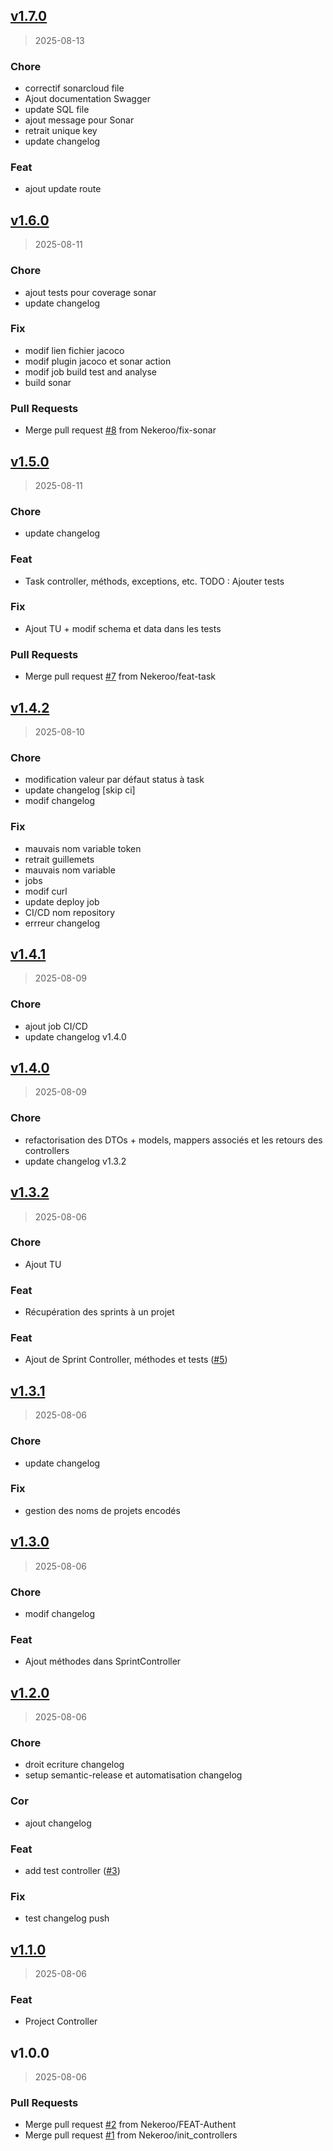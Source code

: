 
<a name="v1.7.0"></a>
## [v1.7.0](https://github.com/Nekeroo/Sprintify/compare/v1.6.0...v1.7.0)

> 2025-08-13

### Chore

* correctif sonarcloud file
* Ajout documentation Swagger
* update SQL file
* ajout message pour Sonar
* retrait unique key
* update changelog

### Feat

* ajout update route


<a name="v1.6.0"></a>
## [v1.6.0](https://github.com/Nekeroo/Sprintify/compare/v1.5.0...v1.6.0)

> 2025-08-11

### Chore

* ajout tests pour coverage sonar
* update changelog

### Fix

* modif lien fichier jacoco
* modif plugin jacoco et sonar action
* modif job build test and analyse
* build sonar

### Pull Requests

* Merge pull request [#8](https://github.com/Nekeroo/Sprintify/issues/8) from Nekeroo/fix-sonar


<a name="v1.5.0"></a>
## [v1.5.0](https://github.com/Nekeroo/Sprintify/compare/v1.4.2...v1.5.0)

> 2025-08-11

### Chore

* update changelog

### Feat

* Task controller, méthods, exceptions, etc. TODO : Ajouter tests

### Fix

* Ajout TU + modif schema et data dans les tests

### Pull Requests

* Merge pull request [#7](https://github.com/Nekeroo/Sprintify/issues/7) from Nekeroo/feat-task


<a name="v1.4.2"></a>
## [v1.4.2](https://github.com/Nekeroo/Sprintify/compare/v1.4.1...v1.4.2)

> 2025-08-10

### Chore

* modification valeur par défaut status à task
* update changelog [skip ci]
* modif changelog

### Fix

* mauvais nom variable token
* retrait guillemets
* mauvais nom variable
* jobs
* modif curl
* update deploy job
* CI/CD nom repository
* errreur changelog


<a name="v1.4.1"></a>
## [v1.4.1](https://github.com/Nekeroo/Sprintify/compare/v1.4.0...v1.4.1)

> 2025-08-09

### Chore

* ajout job CI/CD
* update changelog v1.4.0


<a name="v1.4.0"></a>
## [v1.4.0](https://github.com/Nekeroo/Sprintify/compare/v1.3.2...v1.4.0)

> 2025-08-09

### Chore

* refactorisation des DTOs + models, mappers associés et les retours des controllers
* update changelog v1.3.2


<a name="v1.3.2"></a>
## [v1.3.2](https://github.com/Nekeroo/Sprintify/compare/v1.3.1...v1.3.2)

> 2025-08-06

### Chore

* Ajout TU

### Feat

* Récupération des sprints à un projet

### Feat

* Ajout de Sprint Controller, méthodes et tests ([#5](https://github.com/Nekeroo/Sprintify/issues/5))


<a name="v1.3.1"></a>
## [v1.3.1](https://github.com/Nekeroo/Sprintify/compare/v1.3.0...v1.3.1)

> 2025-08-06

### Chore

* update changelog

### Fix

* gestion des noms de projets encodés


<a name="v1.3.0"></a>
## [v1.3.0](https://github.com/Nekeroo/Sprintify/compare/v1.2.0...v1.3.0)

> 2025-08-06

### Chore

* modif changelog

### Feat

* Ajout méthodes dans SprintController


<a name="v1.2.0"></a>
## [v1.2.0](https://github.com/Nekeroo/Sprintify/compare/v1.1.0...v1.2.0)

> 2025-08-06

### Chore

* droit ecriture changelog
* setup semantic-release et automatisation changelog

### Cor

* ajout changelog

### Feat

* add test controller ([#3](https://github.com/Nekeroo/Sprintify/issues/3))

### Fix

* test changelog push


<a name="v1.1.0"></a>
## [v1.1.0](https://github.com/Nekeroo/Sprintify/compare/v1.0.0...v1.1.0)

> 2025-08-06

### Feat

* Project Controller


<a name="v1.0.0"></a>
## v1.0.0

> 2025-08-06

### Pull Requests

* Merge pull request [#2](https://github.com/Nekeroo/Sprintify/issues/2) from Nekeroo/FEAT-Authent
* Merge pull request [#1](https://github.com/Nekeroo/Sprintify/issues/1) from Nekeroo/init_controllers


